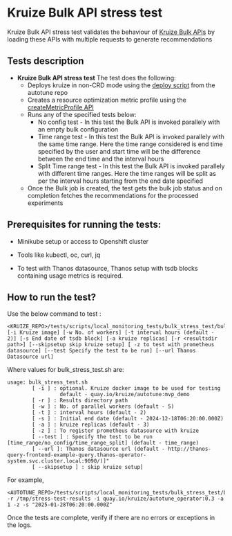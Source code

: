# **Kruize Bulk API stress test**

Kruize Bulk API stress test validates the behaviour of [Kruize Bulk APIs](/design/BulkAPI.md) by loading these APIs with multiple requests to generate recommendations 

## Tests description
- **Kruize Bulk API stress test**
   The test does the following:
   - Deploys kruize in non-CRD mode using the [deploy script](https://github.com/kruize/autotune/blob/master/deploy.sh) from the autotune repo
   - Creates a resource optimization metric profile using the [createMetricProfile API](/design/MetricProfileAPI.md) 
   - Runs any of the specified tests below:
     - No config test - In this test the Bulk API is invoked parallely with an empty bulk configuration
     - Time range test - In this test the Bulk API is invoked parallely with the same time range. Here the time range
       considered is end time specified by the user and start time will be the difference between the end time and the 
       interval hours
     - Split Time range test - In this test the Bulk API is invoked parallely with different time ranges. Here the 
       time ranges will be split as per the interval hours starting from the end date specified
   - Once the Bulk job is created, the test gets the bulk job status and on completion fetches the recommendations for the processed experiments
  
## Prerequisites for running the tests:
- Minikube setup or access to Openshift cluster
- Tools like kubectl, oc, curl, jq

- To test with Thanos datasource, Thanos setup with tsdb blocks containing usage metrics is required.

## How to run the test?

Use the below command to test :

```
<KRUIZE_REPO>/tests/scripts/local_monitoring_tests/bulk_stress_test/bulk_stress_test.sh [-i Kruize image] [-w No. of workers] [-t interval hours (default - 2)] [-s End date of tsdb block] [-a kruize replicas] [-r <resultsdir path>] [--skipsetup skip kruize setup] [ -z to test with prometheus datasource] [--test Specify the test to be run] [--url Thanos Datasource url]
```

Where values for bulk_stress_test.sh are:

```
usage: bulk_stress_test.sh 
        [ -i ] : optional. Kruize docker image to be used for testing
                 default - quay.io/kruize/autotune:mvp_demo 
	    [ -r ] : Results directory path
	    [ -w ] : No. of parallel workers (default - 5)
        [ -t ] : interval hours (default - 2)
        [ -s ] : Initial end date (default - 2024-12-18T06:20:00.000Z)
        [ -a ] : kruize replicas (default - 3)
        [ -z ] : To register prometheus datasource with kruize
        [ --test ] : Specify the test to be run [time_range/no_config/time_range_split] (default - time_range)
        [ --url ]: Thanos datasource url (default - http://thanos-query-frontend-example-query.thanos-operator-system.svc.cluster.local:9090/)]"
        [ --skipsetup ] : skip kruize setup] 
```

For example,

```
<AUTOTUNE_REPO>/tests/scripts/local_monitoring_tests/bulk_stress_test/bulk_stress_test.sh -r /tmp/stress-test-results -i quay.io/kruize/autotune_operator:0.3 -a 1 -z -s "2025-01-28T06:20:00.000Z"
```

Once the tests are complete, verify if there are no errors or exceptions in the logs. 
